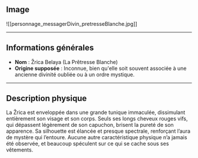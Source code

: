 ## **Image**

![[personnage_messagerDivin_pretresseBlanche.jpg]]

---

## **Informations générales**

- **Nom** : Žrica Belaya (La Prêtresse Blanche)  
- **Origine supposée** : Inconnue, bien qu'elle soit souvent associée à une ancienne divinité oubliée ou à un ordre mystique.

---

## **Description physique**

La Žrica est enveloppée dans une grande tunique immaculée, dissimulant entièrement son visage et son corps. Seuls ses longs cheveux rouges vifs, qui dépassent légèrement de son capuchon, brisent la pureté de son apparence. Sa silhouette est élancée et presque spectrale, renforçant l’aura de mystère qui l’entoure. Aucune autre caractéristique physique n’a jamais été observée, et beaucoup spéculent sur ce qui se cache sous ses vêtements.